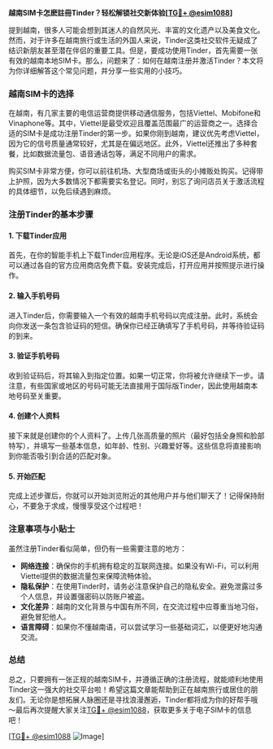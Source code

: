 **越南SIM卡怎麽註冊Tinder？轻松解锁社交新体验[[TG💪+ @esim1088](https://t.me/s/esim1088)]**

提到越南，很多人可能会想到其迷人的自然风光、丰富的文化遗产以及美食文化。然而，对于许多在越南旅行或生活的外国人来说，Tinder这类社交软件无疑成了结识新朋友甚至潜在伴侣的重要工具。但是，要成功使用Tinder，首先需要一张有效的越南本地SIM卡。那么，问题来了：如何在越南注册并激活Tinder？本文将为你详细解答这个常见问题，并分享一些实用的小技巧。

### 越南SIM卡的选择

在越南，有几家主要的电信运营商提供移动通信服务，包括Viettel、Mobifone和Vinaphone等。其中，Viettel是最受欢迎且覆盖范围最广的运营商之一。选择合适的SIM卡是成功注册Tinder的第一步。如果你刚到越南，建议优先考虑Viettel，因为它的信号质量通常较好，尤其是在偏远地区。此外，Viettel还推出了多种套餐，比如数据流量包、语音通话包等，满足不同用户的需求。

购买SIM卡非常方便，你可以前往机场、大型商场或街头的小摊贩处购买。记得带上护照，因为大多数情况下都需要实名登记。同时，别忘了询问店员关于激活流程的具体细节，以免后续遇到麻烦。

### 注册Tinder的基本步骤

#### 1. 下载Tinder应用
首先，在你的智能手机上下载Tinder应用程序。无论是iOS还是Android系统，都可以通过各自的官方应用商店免费下载。安装完成后，打开应用并按照提示进行操作。

#### 2. 输入手机号码
进入Tinder后，你需要输入一个有效的越南手机号码以完成注册。此时，系统会向你发送一条包含验证码的短信。确保你已经正确填写了手机号码，并等待验证码的到来。

#### 3. 验证手机号码
收到验证码后，将其输入到指定位置。如果一切正常，你将被允许继续下一步。请注意，有些国家或地区的号码可能无法直接用于国际版Tinder，因此使用越南本地号码至关重要。

#### 4. 创建个人资料
接下来就是创建你的个人资料了。上传几张高质量的照片（最好包括全身照和脸部特写），并填写一些基本信息，如年龄、性别、兴趣爱好等。这些信息将直接影响到你能否吸引到合适的匹配对象。

#### 5. 开始匹配
完成上述步骤后，你就可以开始浏览附近的其他用户并与他们聊天了！记得保持耐心，不要急于求成，慢慢享受这个过程吧！

### 注意事项与小贴士

虽然注册Tinder看似简单，但仍有一些需要注意的地方：

- **网络连接**：确保你的手机拥有稳定的互联网连接。如果没有Wi-Fi，可以利用Viettel提供的数据流量包来保障流畅体验。
- **隐私保护**：在使用Tinder时，请务必注意保护自己的隐私安全。避免泄露过多个人信息，并设置强密码以防账户被盗。
- **文化差异**：越南的文化背景与中国有所不同，在交流过程中应尊重当地习俗，避免冒犯他人。
- **语言障碍**：如果你不懂越南语，可以尝试学习一些基础词汇，以便更好地沟通交流。

### 总结

总之，只要拥有一张正规的越南SIM卡，并遵循正确的注册流程，就能顺利地使用Tinder这一强大的社交平台啦！希望这篇文章能帮助到正在越南旅行或居住的朋友们。无论你是想拓展人脉圈还是寻找浪漫邂逅，Tinder都将成为你的好帮手哦～最后再次提醒大家关注[TG💪+ @esim1088](https://t.me/s/esim1088)，获取更多关于电子SIM卡的信息吧！

[[TG💪+ @esim1088](https://t.me/s/esim1088) ![Image](https://i.postimg.cc/4NQfJmqS/Snipaste-2025-05-13-00-14-12.png)]